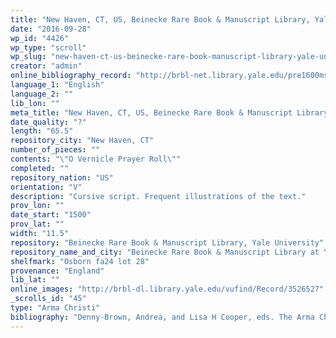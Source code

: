 ```yaml
---
title: "New Haven, CT, US, Beinecke Rare Book & Manuscript Library, Yale University, Osborn fa24 lot 28"
date: "2016-09-28"
wp_id: "4426"
wp_type: "scroll"
wp_slug: "new-haven-ct-us-beinecke-rare-book-manuscript-library-yale-university-osborn-fa24-lot-28"
creator: "admin"
online_bibliography_record: "http://brbl-net.library.yale.edu/pre1600ms/docs/pre1600.osborn.fa24.htm"
language_1: "English"
language_2: ""
lib_lon: ""
meta_title: "New Haven, CT, US, Beinecke Rare Book & Manuscript Library, Yale University, Osborn fa24 lot 28"
date_quality: "?"
length: "65.5"
repository_city: "New Haven, CT"
number_of_pieces: ""
contents: "\"O Vernicle Prayer Roll\""
completed: ""
repository_nation: "US"
orientation: "V"
description: "Cursive script. Frequent illustrations of the text."
prov_lon: ""
date_start: "1500"
prov_lat: ""
width: "11.5"
repository: "Beinecke Rare Book & Manuscript Library, Yale University"
repository_name_and_city: "Beinecke Rare Book & Manuscript Library at Yale University, New Haven CT US"
shelfmark: "Osborn fa24 lot 28"
provenance: "England"
lib_lat: ""
online_images: "http://brbl-dl.library.yale.edu/vufind/Record/3526527"
_scrolls_id: "45"
type: "Arma Christi"
bibliography: "Denny-Brown, Andrea, and Lisa H Cooper, eds. The Arma Christi in Medieval and Early Modern Material Culture: With a Critical Edition of “O Vernicle.” Ashgate Publishing Company, 2014.<br/> Edsall, Mary Agnes. “Arma Christi Rolls or Textual Amulets?: The Narrow Roll Format Manuscripts of ‘O Vernicle.’” Magic, Ritual, and Witchcraft 9, no. 2 (2014): 178–209."
---
```



